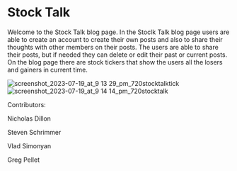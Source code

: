 # Stock Talk


Welcome to the Stock Talk blog page. In the Stoclk Talk blog page users are able to create an account to create their own posts 
and also to share their thoughts with other members on their posts. The users are able to share their posts, but if needed they can delete or edit
their past or current posts. On the blog page there are stock tickers that show the users all the losers and gainers in current time.




![screenshot_2023-07-19_at_9 13 29_pm_720stocktalktick](https://github.com/NickD428/Stock-Talk/assets/129136870/626d5433-72cc-49e9-972b-6f285a735e98)
![screenshot_2023-07-19_at_9 14 14_pm_720stocktalk](https://github.com/NickD428/Stock-Talk/assets/129136870/9fc3b003-0647-41cf-9ba2-18cb69273045)



Contributors:

Nicholas Dillon

Steven Schrimmer

Vlad Simonyan

Greg Pellet
